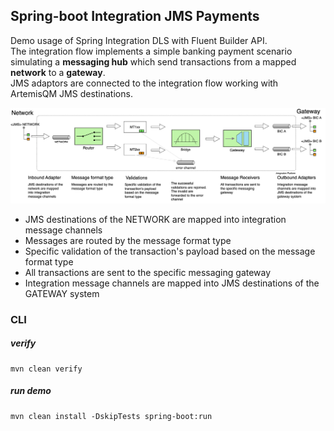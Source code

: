 ## Spring-boot Integration JMS Payments

Demo usage of Spring Integration DLS with Fluent Builder API.  
The integration flow implements a simple banking payment scenario simulating a **messaging hub** which send transactions from a mapped **network** to a **gateway**.  
JMS adaptors are connected to the integration flow working with ArtemisQM JMS destinations.

![Integration Platform](IP.png)

- JMS destinations of the NETWORK are mapped into integration message channels
- Messages are routed by the message format type
- Specific validation of the transaction's payload based on the message format type
- All transactions are sent to the specific messaging gateway
- Integration message channels are mapped into JMS destinations of the GATEWAY system

### CLI

##### verify
```shell
mvn clean verify
```

##### run demo
```shell
mvn clean install -DskipTests spring-boot:run 
```
